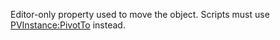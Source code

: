 Editor-only property used to move the object. Scripts must use
[PVInstance:PivotTo](https://create.roblox.com/docs/reference/engine/classes/PVInstance#PivotTo) instead.